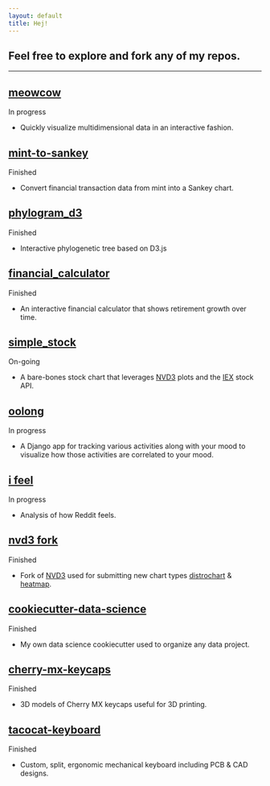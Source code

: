 ```yaml
---
layout: default
title: Hej!
---
```


## Feel free to explore and fork any of my repos.

---

## [meowcow](#)

<span class="label label-warning">In progress</span>
- Quickly visualize multidimensional data in an interactive fashion.

## [mint-to-sankey](https://constantinoschillebeeckx.github.io/mint-to-sankey/)

<span class="label label-default">Finished</span>
- Convert financial transaction data from mint into a Sankey chart.

## [phylogram_d3](http://constantinoschillebeeckx.github.io/phylogram_d3/)

<span class="label label-default">Finished</span> 
- Interactive phylogenetic tree based on D3.js

## [financial_calculator](https://constantinoschillebeeckx.github.io/financial_calculator/)

<span class="label label-default">Finished</span> 
- An interactive financial calculator that shows retirement growth over time.

## [simple_stock](https://constantinoschillebeeckx.github.io/simple_stock/)

<span class="label label-warning">On-going</span>
- A bare-bones stock chart that leverages [NVD3](https://nvd3-community.github.io/nvd3/) plots and the [IEX](https://iextrading.com/developer/docs/#chart) stock API.

## [oolong](https://github.com/ConstantinoSchillebeeckx/oolong)

<span class="label label-warning">In progress</span>
- A Django app for tracking various activities along with your mood to visualize how those activities are correlated to your mood.

## [i feel](https://github.com/ConstantinoSchillebeeckx/i_feel)

<span class="label label-warning">In progress</span>
- Analysis of how Reddit feels.

## [nvd3 fork](https://github.com/ConstantinoSchillebeeckx/nvd3)

<span class="label label-default">Finished</span> 
- Fork of [NVD3](https://nvd3-community.github.io/nvd3/) used for submitting new chart types [distrochart](https://github.com/novus/nvd3/pull/2070) & [heatmap](https://github.com/novus/nvd3/pull/2101).

## [cookiecutter-data-science](https://github.com/ConstantinoSchillebeeckx/cookiecutter-data-science)

<span class="label label-default">Finished</span> 
- My own data science cookiecutter used to organize any data project.

## [cherry-mx-keycaps](https://github.com/ConstantinoSchillebeeckx/cherry-mx-keycaps)

<span class="label label-default">Finished</span> 
- 3D models of Cherry MX keycaps useful for 3D printing.

## [tacocat-keyboard](https://github.com/ConstantinoSchillebeeckx/tacocat-keyboard)

<span class="label label-default">Finished</span> 
- Custom, split, ergonomic mechanical keyboard including PCB & CAD designs.
